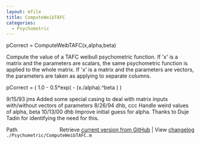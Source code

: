 ```yaml
---
layout: mfile
title: ComputeWeibTAFC
categories:
  - Psychometric
---
```


pCorrect = ComputeWeibTAFC\(x,alpha,beta\)

Compute the value of a TAFC weibull psychometric function.
If 'x' is a matrix and the parameters are scalars, the same
psychometric function is applied to the whole matrix.
If 'x' is a matrix and the parameters are vectors, the
parameters are taken as applying to separate columns.

   pCorrect = \( 1.0 \- 0.5\*exp\( \- \(x./alpha\).^beta \) \)

9/15/93  jms         Added some special casing to deal with matrix inputs
                     with/without vectors of parameters
8/26/94  dhb, ccc      Handle weird values of alpha, beta
10/13/00 dhb         Improve initial guess for alpha.  Thanks to Duje Tadin
                     for identifying the need for this.


<div class="code_header" style="text-align:right;">
  <span style="float:left;">Path&nbsp;&nbsp;</span> <span class="counter">Retrieve <a href=
  "https://raw.github.com/Psychtoolbox-3/Psychtoolbox-3/beta/./Psychometric/ComputeWeibTAFC.m">current version from GitHub</a> | View <a href=
  "https://github.com/Psychtoolbox-3/Psychtoolbox-3/commits/beta/./Psychometric/ComputeWeibTAFC.m">changelog</a></span>
</div>
<div class="code">
  <code>./Psychometric/ComputeWeibTAFC.m</code>
</div>
